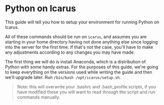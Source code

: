 Python on Icarus
===

This guide will tell you how to setup your environment for running Python on Icarus.

All of these commands should be run on `icarus`, and assumes you are starting in your home directory having not done anything else since logging into the server for the first time.
If that's not the case, you'll have to make any adjustments according to any changes you may have made.

The first thing we will do is install Anaconda, which is a distribution of Python with some handy extras.
For the purposes of this guide, we're going to keep everything on the versions used while writing the guide and then we'll upgrade later.
Run `/bin/bash /opt/icarus/setup.sh`.
> Note: this will overwrite your .bashrc and .bash_profile scripts, if you have modified these you will want to read through the script and run commands manually.

 